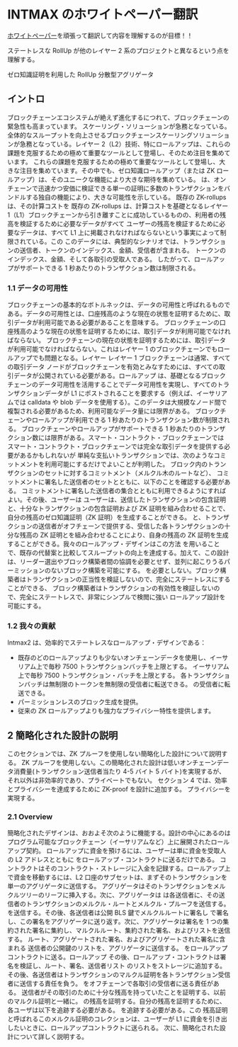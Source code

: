 # INTMAX のホワイトペーパー翻訳

[ホワイトペーパー](https://eprint.iacr.org/2023/1082.pdf)を頑張って翻訳して内容を理解するのが目標！！

ステートレスな RollUp が他のレイヤー 2 系のプロジェクトと異なるという点を理解する。

ゼロ知識証明を利用した RollUp 分散型アグリゲータ

## イントロ

ブロックチェーンエコシステムが絶えず進化するにつれて、ブロックチェーンの緊急性も高まっています。
スケーリング・ソリューションが急務となっている。
全体的なスループットを向上させるブロックチェーンスケーリングソリューションが急務となっている。レイヤー 2（L2）技術、特にロールアップは、これらの課題を克服するための極めて重要なツールとして登場し、そのため注目を集めています。
これらの課題を克服するための極めて重要なツールとして登場し、大きな注目を集めています。その中でも、ゼロ知識ロールアップ（または ZK ロールアップ）は、そのユニークな機能により大きな期待を集めている。
は、オンチェーンで迅速かつ安価に検証できる単一の証明に多数のトランザクションをバンドルする独自の機能により、大きな可能性を示している。
既存の ZK-rollups は、その計算コストを
既存の ZK-rollups は、計算コストを基礎となるレイヤー 1（L1）ブロックチェーンから引き離すことに成功しているものの、利用者の残高を検証するために必要なデータがすべて
ユーザーの残高を検証するために必要なデータは、すべて L1 上に掲載されなければならないという事実によって制限されている。この
このデータには、典型的なシナリオでは、トランザクションの送信者、トークンのインデックス、金額、受信者が含まれる。
トークンのインデックス、金額、そして各取引の受取人である。
したがって、ロールアップがサポートできる 1 秒あたりのトランザクション数は制限される。

### 1.1 データの可用性

ブロックチェーンの基本的なボトルネックは、データの可用性と呼ばれるものである。データの可用性とは、口座残高のような現在の状態を証明するために、取引データが利用可能である必要があることを意味する。
ブロックチェーンの口座残高のような現在の状態を証明するためには、取引データが利用可能でなければならない。
ブロックチェーンの現在の状態を証明するためには、取引データが利用可能でなければならない。これはレイヤー 1 のブロックチェーンでもロールアップでも問題となる。レイヤー
レイヤー 1 ブロックチェーンは通常、すべての取引データ
ノードがブロックチェーンを有効とみなすためには、すべての取引データが公開されている必要がある。ロールアップ
は、基礎となるブロックチェーンのデータ可用性を活用することでデータ可用性を実現し、すべてのトランザクションデータが L1 にポストされることを要求する（例えば、イーサリアムでは calldata や blob データを使用する）。このデータは大規模なノード間で複製される必要があるため、利用可能なデータ量には限界がある。
ブロックチェーンやロールアップが利用できる 1 秒あたりのトランザクション数が制限される。
ブロックチェーンやロールアップがサポートできる 1 秒あたりのトランザクション数には限界がある。スマート・コントラクト・ブロックチェーンでは
スマート・コントラクト・ブロックチェーンでは完全な取引データを提供する必要があるかもしれないが
単純な支払いトランザクションでは、次のようなコミットメントを利用可能にするだけでよいことが判明した。
ブロック内のトランザクションのセットに対するコミットメント（メルクル木のルートなど）、
コミットメントに署名した送信者のセットとともに、以下のことを確認する必要がある。
コミットメントに署名した送信者の集合とともに利用できるようにすればよい。その後、ユーザーは
ユーザーは、送信したトランザクションの包含証明と、十分なトランザクションの包含証明および ZK 証明を組み合わせることで、自分の残高のゼロ知識証明（ZK 証明）を生成することができる。
と、トランザクションの送信者がオフチェーンで提供する、受信した各トランザクションの十分な残高の ZK 証明とを組み合わせることにより、自身の残高の ZK 証明を生成することができる。我々のロールアップ・デザインはこの方法
を用いることで、既存の代替案と比較してスループットの向上を達成する。加えて、この設計は、リーダー選出やブロック構築者間の協調を必要とせず、並列に起こりうるパーミッションのないブロック構築を可能にする。
を必要としない。ブロック構築者はトランザクションの正当性を検証しないので、完全にステートレスにすることができる、
ブロック構築者はトランザクションの有効性を検証しないので、完全にステートレスで、非常にシンプルで検閲に強い
ロールアップ設計を可能にする。

### 1.2 我々の貢献

Intmax2 は、効率的でステートレスなロールアップ・デザインである：

- 既存のどのロールアップよりも少ないオンチェーンデータを使用し、イーサリアム上で毎秒 7500 トランザクションバッチを上限とする。
  イーサリアム上で毎秒 7500 トランザクション・バッチを上限とする。
  各トランザクションバッチは無制限のトークンを無制限の受信者に転送できる。
  の受信者に転送できる。
- パーミッションレスのブロック生成を提供。
- 従来の ZK ロールアップよりも強力なプライバシー特性を提供します。

## 2 簡略化された設計の説明

このセクションでは、ZK プルーフを使用しない簡略化した設計について説明する。
ZK プルーフを使用しない。この簡略化された設計は低いオンチェーンデータ消費量(トランザクション送信者当たり 4-5 バイト
5 バイト)を実現するが、それ以外は非効率的であり、プライベートでもない。
セクション 4 では、効率とプライバシーを達成するために ZK-proof を設計に追加する。
プライバシーを実現する。

### 2.1 Overview

簡略化されたデザインは、おおよそ次のように機能する。設計の中心にあるのは
プログラム可能なブロックチェーン（イーサリアムなど）上に展開されたロールアップ契約。
ロールアップに資金を預けるには、ユーザーは単に資金を受取人の L2 アドレスとともに
をロールアップ・コントラクトに送るだけである。
コントラクトはそのコントラクト・ストレージに入金を記録する。ロールアップ上で資金を移動するには、L2
口座のサブセットは、まずそのトランザクションを単一のアグリゲータに送信する。
アグリゲータはそのトランザクションをメルクルツリーのリーフに挿入する。次に、アグリゲータは
は各送信者に、その送信者のトランザクションのメルクル・ルートとメルクル・プルーフを送信する。
を送信する。その後、各送信者は公開 BLS 鍵でメルクルルートに署名し
で署名し、この署名をアグリゲータに送り返す。次に、アグリゲータは署名を 1 つの集約された署名に集約し、マルクルルート、集約された署名、およびリストを送信する。
ルート、アグリゲートされた署名、およびアグリゲートされた署名に含まれる 送信者の公開鍵のリストを、アグリゲータに送信する。
をロールアップコントラクトに送る。ロールアップ
その後、ロールアップ・コントラクトは署名を検証し、ルート、署名、送信者リスト
のリストをストレージに追加する。その後、各送信者はトランザクションのマルクル証明を各トランザクション受信者に送信する責任を負う。
をオフチェーンで各取引の受信者に送る責任がある。
送信者がその取引のために十分な残高を持っていたことを証明する、以前のマルクル証明と一緒に。
の残高を証明する。自分の残高を証明するために、各ユーザは以下を追跡する必要がある。
を追跡する必要がある。この
残高証明と呼ばれるこのメルクル証明のコレクションは、ユーザーが L1 に資金を引き出したいときに、ロールアップコントラクトに送られる。
次に、簡略化された設計について詳しく説明する。
